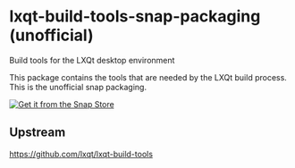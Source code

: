 # lxqt-build-tools-snap-packaging (unofficial)

Build tools for the LXQt desktop environment  

This package contains the tools that are needed by the LXQt build process.  
This is the unofficial snap packaging.  

[![Get it from the Snap Store](https://snapcraft.io/static/images/badges/en/snap-store-black.svg)](https://snapcraft.io/lxqt-build-tools-snap)

## Upstream

https://github.com/lxqt/lxqt-build-tools
